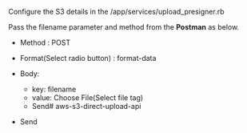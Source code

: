 
Configure the S3 details in the /app/services/upload_presigner.rb

Pass the filename parameter and method from the **Postman** as below.

- Method : POST
- Format(Select radio button) : format-data
- Body:
  - key: filename
  - value: Choose File(Select file tag)
  - Send# aws-s3-direct-upload-api

- Send
